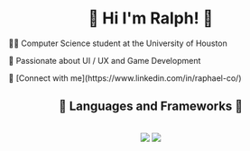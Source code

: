 <style>
    .left-aligned {
        text-align: left;
    }
</style>

<h1 align="center">👋 Hi I'm Ralph! 👋</h1>
    <p class="left-aligned">👨‍💻 Computer Science student at the University of Houston</p>
    <p class="left-aligned">💭 Passionate about UI / UX and Game Development</p>
    <p class="left-aligned">🔗 [Connect with me](https://www.linkedin.com/in/raphael-co/)</p>
</ol>

<h2 align="center">💫 Languages and Frameworks 💫</h2>
<br/>
<div align="center">
    <img src="https://skillicons.dev/icons?i=react,cpp,html,css,vscode,github,figma,git" />
    <img src="https://skillicons.dev/icons?i=nodejs,python,javascript,typescript" /><br>
</div>
